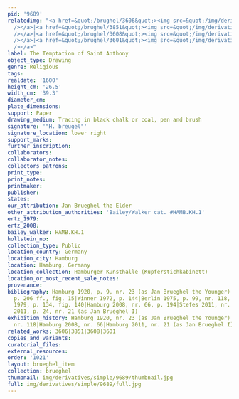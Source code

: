 ```yaml
---
pid: '9689'
relatedimg: "<a href=&quot;/brughel/3606&quot;><img src=&quot;/img/derivatives/simple/3606/thumbnail.jpg&quot;
  /></a>|<a href=&quot;/brughel/3851&quot;><img src=&quot;/img/derivatives/simple/3851/thumbnail.jpg&quot;
  /></a>|<a href=&quot;/brughel/3608&quot;><img src=&quot;/img/derivatives/simple/3608/thumbnail.jpg&quot;
  /></a>|<a href=&quot;/brughel/3601&quot;><img src=&quot;/img/derivatives/simple/3601/thumbnail.jpg&quot;
  /></a>"
label: The Temptation of Saint Anthony
object_type: Drawing
genre: Religious
tags: 
realdate: '1600'
height_cm: '26.5'
width_cm: '39.3'
diameter_cm: 
plate_dimensions: 
support: Paper
drawing_medium: Tracing in black chalk or coal, pen and brush
signature: '"H. breugel"'
signature_location: lower right
support_marks: 
further_inscription: 
collaborators: 
collaborator_notes: 
collectors_patrons: 
print_type: 
print_notes: 
printmaker: 
publisher: 
states: 
our_attribution: Jan Brueghel the Elder
other_attribution_authorities: 'Bailey/Walker cat. #HAMB.KH.1'
ertz_1979: 
ertz_2008: 
bailey_walker: HAMB.KH.1
hollstein_no: 
collection_type: Public
location_country: Germany
location_city: Hamburg
location: Hamburg, Germany
location_collection: Hamburger Kunsthalle (Kupferstichkabinett)
location_or_most_recent_sale_notes: 
provenance: 
bibliography: Hamburg 1920, p. 9, nr. 23 (as Jan Brueghel the Younger)|Winner 1961,
  p. 206 ff., fig. 15|Winner 1972, p. 144|Berlin 1975, p. 99, nr. 118, pl. 223|Ertz
  1979, p. 134, fig. 140|Hamburg 2008, nr. 66, p. 194|Stefes 2011, nr. 175|Hamburg
  2011, p. 24, nr. 21 (as Jan Brueghel I)
exhibition_history: Hamburg 1920, nr. 23 (as Jan Brueghel the Younger)|Berlin 1975,
  nr. 118|Hamburg 2008, nr. 66|Hamburg 2011, nr. 21 (as Jan Brueghel I)
related_works: 3606|3851|3608|3601
copies_and_variants: 
curatorial_files: 
external_resources: 
order: '1021'
layout: brueghel_item
collection: brueghel
thumbnail: img/derivatives/simple/9689/thumbnail.jpg
full: img/derivatives/simple/9689/full.jpg
---
```

